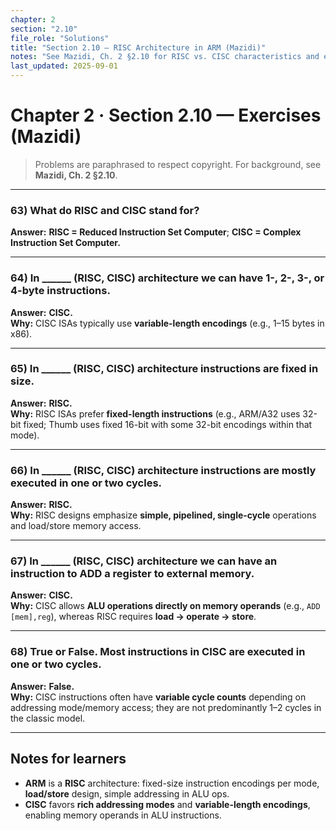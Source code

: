 ```yaml
---
chapter: 2
section: "2.10"
file_role: "Solutions"
title: "Section 2.10 — RISC Architecture in ARM (Mazidi)"
notes: "See Mazidi, Ch. 2 §2.10 for RISC vs. CISC characteristics and examples."
last_updated: 2025-09-01
---
```


# Chapter 2 · Section 2.10 — Exercises (Mazidi)

> Problems are paraphrased to respect copyright. For background, see **Mazidi, Ch. 2 §2.10**.

---

### 63) What do **RISC** and **CISC** stand for?  
**Answer:** **RISC = Reduced Instruction Set Computer**; **CISC = Complex Instruction Set Computer.**

---

### 64) In ______ (RISC, CISC) architecture we can have **1-, 2-, 3-, or 4-byte instructions**.  
**Answer:** **CISC.**  
**Why:** CISC ISAs typically use **variable-length encodings** (e.g., 1–15 bytes in x86).

---

### 65) In ______ (RISC, CISC) architecture **instructions are fixed in size**.  
**Answer:** **RISC.**  
**Why:** RISC ISAs prefer **fixed-length instructions** (e.g., ARM/A32 uses 32-bit fixed; Thumb uses fixed 16-bit with some 32-bit encodings within that mode).

---

### 66) In ______ (RISC, CISC) architecture **instructions are mostly executed in one or two cycles**.  
**Answer:** **RISC.**  
**Why:** RISC designs emphasize **simple, pipelined, single-cycle** operations and load/store memory access.

---

### 67) In ______ (RISC, CISC) architecture we can have an instruction to **ADD a register to external memory**.  
**Answer:** **CISC.**  
**Why:** CISC allows **ALU operations directly on memory operands** (e.g., `ADD [mem],reg`), whereas RISC requires **load → operate → store**.

---

### 68) True or False. **Most instructions in CISC are executed in one or two cycles.**  
**Answer:** **False.**  
**Why:** CISC instructions often have **variable cycle counts** depending on addressing mode/memory access; they are not predominantly 1–2 cycles in the classic model.

---

## Notes for learners
- **ARM** is a **RISC** architecture: fixed-size instruction encodings per mode, **load/store** design, simple addressing in ALU ops.  
- **CISC** favors **rich addressing modes** and **variable-length encodings**, enabling memory operands in ALU instructions.
